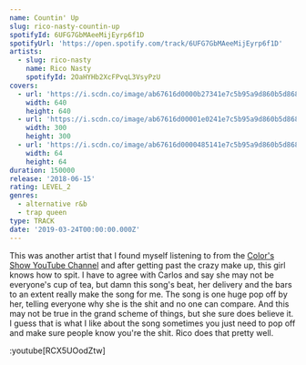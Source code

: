 ```yaml
---
name: Countin' Up
slug: rico-nasty-countin-up
spotifyId: 6UFG7GbMAeeMijEyrp6f1D
spotifyUrl: 'https://open.spotify.com/track/6UFG7GbMAeeMijEyrp6f1D'
artists:
  - slug: rico-nasty
    name: Rico Nasty
    spotifyId: 2OaHYHb2XcFPvqL3VsyPzU
covers:
  - url: 'https://i.scdn.co/image/ab67616d0000b27341e7c5b95a9d860b5d868b0e'
    width: 640
    height: 640
  - url: 'https://i.scdn.co/image/ab67616d00001e0241e7c5b95a9d860b5d868b0e'
    width: 300
    height: 300
  - url: 'https://i.scdn.co/image/ab67616d0000485141e7c5b95a9d860b5d868b0e'
    width: 64
    height: 64
duration: 150000
release: '2018-06-15'
rating: LEVEL_2
genres:
  - alternative r&b
  - trap queen
type: TRACK
date: '2019-03-24T00:00:00.000Z'
---
```

This was another artist that I found myself listening to from the
[Color's Show YouTube Channel](https://www.youtube.com/@COLORSxSTUDIOS) and after getting
past the crazy make up, this girl knows how to spit. I have to agree with Carlos and say
she may not be everyone's cup of tea, but damn this song's beat, her delivery and the bars
to an extent really make the song for me. The song is one huge pop off by her, telling
everyone why she is the shit and no one can compare. And this may not be true in the grand
scheme of things, but she sure does believe it. I guess that is what I like about the
song sometimes you just need to pop off and make sure people know you're the shit. Rico
does that pretty well.

:youtube[RCX5UOodZtw]
